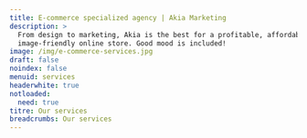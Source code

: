 ```yaml
---
title: E-commerce specialized agency | Akia Marketing
description: >
  From design to marketing, Akia is the best for a profitable, affordable, and
  image-friendly online store. Good mood is included!
image: /img/e-commerce-services.jpg
draft: false
noindex: false
menuid: services
headerwhite: true
notloaded:
  need: true
titre: Our services
breadcrumbs: Our services
---
```


